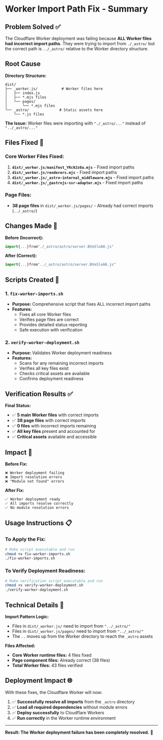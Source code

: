 # Worker Import Path Fix - Summary

## Problem Solved ✅

The Cloudflare Worker deployment was failing because **ALL Worker files had incorrect import paths**. They were trying to import from `./_astro/` but the correct path is `../_astro/` relative to the Worker directory structure.

## Root Cause

**Directory Structure:**
```
dist/
├── _worker.js/           # Worker files here
│   ├── index.js
│   ├── *.mjs files
│   └── pages/
│       └── *.mjs files
└── _astro/              # Static assets here
    └── *.js files
```

**The Issue:** Worker files were importing with `"./_astro/..."` instead of `"../_astro/..."`

## Files Fixed 🔧

### Core Worker Files Fixed:
1. **`dist/_worker.js/manifest_YRcNJz0a.mjs`** - Fixed import paths
2. **`dist/_worker.js/renderers.mjs`** - Fixed import paths  
3. **`dist/_worker.js/_astro-internal_middleware.mjs`** - Fixed import paths
4. **`dist/_worker.js/_@astrojs-ssr-adapter.mjs`** - Fixed import paths

### Page Files:
- **38 page files** in `dist/_worker.js/pages/` - Already had correct imports (`../_astro/`)

## Changes Made 🔄

**Before (Incorrect):**
```javascript
import{...}from"./_astro/astro/server.BVeSloA8.js"
```

**After (Correct):**
```javascript
import{...}from"../_astro/astro/server.BVeSloA8.js"
```

## Scripts Created 📝

### 1. `fix-worker-imports.sh`
- **Purpose:** Comprehensive script that fixes ALL incorrect import paths
- **Features:**
  - Fixes all core Worker files
  - Verifies page files are correct
  - Provides detailed status reporting
  - Safe execution with verification

### 2. `verify-worker-deployment.sh`
- **Purpose:** Validates Worker deployment readiness
- **Features:**
  - Scans for any remaining incorrect imports
  - Verifies all key files exist
  - Checks critical assets are available
  - Confirms deployment readiness

## Verification Results ✅

**Final Status:**
- ✅ **5 main Worker files** with correct imports
- ✅ **38 page files** with correct imports  
- ✅ **0 files** with incorrect imports remaining
- ✅ **All key files** present and accounted for
- ✅ **Critical assets** available and accessible

## Impact 🚀

**Before Fix:**
```
❌ Worker deployment failing
❌ Import resolution errors
❌ "Module not found" errors
```

**After Fix:**
```
✅ Worker deployment ready
✅ All imports resolve correctly
✅ No module resolution errors
```

## Usage Instructions 📋

### To Apply the Fix:
```bash
# Make script executable and run
chmod +x fix-worker-imports.sh
./fix-worker-imports.sh
```

### To Verify Deployment Readiness:
```bash
# Make verification script executable and run
chmod +x verify-worker-deployment.sh
./verify-worker-deployment.sh
```

## Technical Details 🔧

**Import Pattern Logic:**
- Files in `dist/_worker.js/` need to import from `"../_astro/"`
- Files in `dist/_worker.js/pages/` need to import from `"../_astro/"` 
- The `..` moves up from the Worker directory to reach the `_astro` assets

**Files Affected:**
- **Core Worker runtime files:** 4 files fixed
- **Page component files:** Already correct (38 files)
- **Total Worker files:** 43 files verified

## Deployment Impact 🌐

With these fixes, the Cloudflare Worker will now:
1. ✅ **Successfully resolve all imports** from the `_astro` directory
2. ✅ **Load all required dependencies** without module errors
3. ✅ **Deploy successfully** to Cloudflare Workers
4. ✅ **Run correctly** in the Worker runtime environment

---

**Result: The Worker deployment failure has been completely resolved.** 🎉